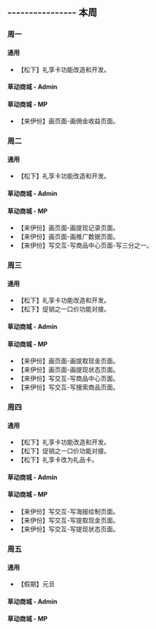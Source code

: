 ## ---------------- 本周

### 周一
#### 通用
* 【松下】礼享卡功能改造和开发。
#### 草动商城 - Admin
#### 草动商城 - MP
* 【来伊份】画页面-画佣金收益页面。

### 周二
#### 通用
* 【松下】礼享卡功能改造和开发。
#### 草动商城 - Admin
#### 草动商城 - MP
* 【来伊份】画页面-画提现记录页面。
* 【来伊份】画页面-画推广数据页面。
* 【来伊份】写交互-写商品中心页面-写三分之一。

### 周三
#### 通用
* 【松下】礼享卡功能改造和开发。
* 【松下】促销之一口价功能对接。
#### 草动商城 - Admin
#### 草动商城 - MP
* 【来伊份】画页面-画提取现金页面。
* 【来伊份】画页面-画提现状态页面。
* 【来伊份】写交互-写商品中心页面。
* 【来伊份】写交互-写搜索商品页面。

### 周四
#### 通用
* 【松下】礼享卡功能改造和开发。
* 【松下】促销之一口价功能对接。
* 【松下】礼享卡改为礼品卡。
#### 草动商城 - Admin
#### 草动商城 - MP
* 【来伊份】写交互-写海报绘制页面。
* 【来伊份】写交互-写提取现金页面。
* 【来伊份】写交互-写提现状态页面。

### 周五
#### 通用
* 【假期】元旦
#### 草动商城 - Admin
#### 草动商城 - MP
